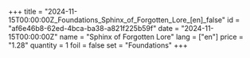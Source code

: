 +++
title = "2024-11-15T00:00:00Z_Foundations_Sphinx_of_Forgotten_Lore_[en]_false"
id = "af6e46b8-62ed-4bca-ba38-a821f225b59f"
date = "2024-11-15T00:00:00Z"
name = "Sphinx of Forgotten Lore"
lang = ["en"]
price = "1.28"
quantity = 1
foil = false
set = "Foundations"
+++
